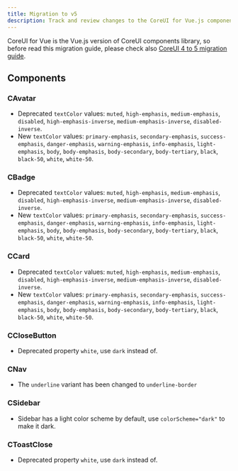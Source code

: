 ```yaml
---
title: Migration to v5
description: Track and review changes to the CoreUI for Vue.js components to help you migrate from v4 to v5.
---
```


CoreUI for Vue is the Vue.js version of CoreUI components library, so before read this migration guide, please check also [CoreUI 4 to 5 migration guide](https://coreui.io/docs/migration/v5/).

## Components

### CAvatar

- Deprecated `textColor` values: `muted`, `high-emphasis`, `medium-emphasis`, `disabled`, `high-emphasis-inverse`, `medium-emphasis-inverse`, `disabled-inverse`.
- New `textColor` values: `primary-emphasis`, `secondary-emphasis`, `success-emphasis`, `danger-emphasis`, `warning-emphasis`, `info-emphasis`, `light-emphasis`, `body`, `body-emphasis`, `body-secondary`, `body-tertiary`, `black`, `black-50`, `white`, `white-50`.

### CBadge

- Deprecated `textColor` values: `muted`, `high-emphasis`, `medium-emphasis`, `disabled`, `high-emphasis-inverse`, `medium-emphasis-inverse`, `disabled-inverse`.
- New `textColor` values: `primary-emphasis`, `secondary-emphasis`, `success-emphasis`, `danger-emphasis`, `warning-emphasis`, `info-emphasis`, `light-emphasis`, `body`, `body-emphasis`, `body-secondary`, `body-tertiary`, `black`, `black-50`, `white`, `white-50`.

### CCard

- Deprecated `textColor` values: `muted`, `high-emphasis`, `medium-emphasis`, `disabled`, `high-emphasis-inverse`, `medium-emphasis-inverse`, `disabled-inverse`.
- New `textColor` values: `primary-emphasis`, `secondary-emphasis`, `success-emphasis`, `danger-emphasis`, `warning-emphasis`, `info-emphasis`, `light-emphasis`, `body`, `body-emphasis`, `body-secondary`, `body-tertiary`, `black`, `black-50`, `white`, `white-50`.

### CCloseButton

- Deprecated property `white`, use `dark` instead of.

### CNav

- The `underline` variant has been changed to `underline-border`

### CSidebar

- Sidebar has a light color scheme by default, use `colorScheme="dark"` to make it dark.

### CToastClose

- Deprecated property `white`, use `dark` instead of.
